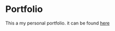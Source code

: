 # Portfolio

This a my personal portfolio.
 it can be found [here](https://oluwatobilobaagbeja.netlify.app)
